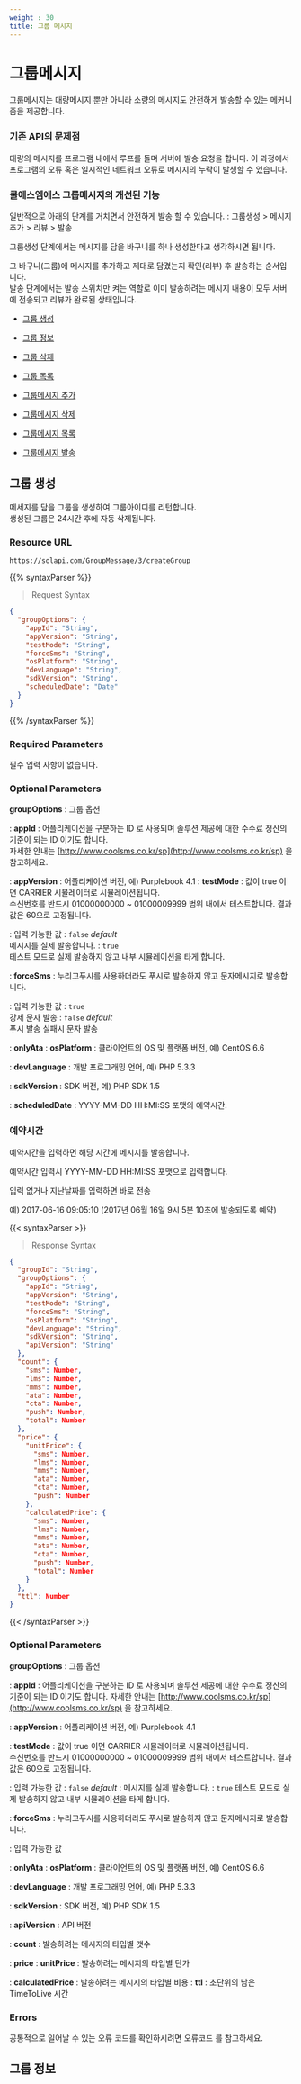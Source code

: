 ```yaml
---
weight : 30 
title: 그룹 메시지
---
```


# 그룹메시지
그룹메시지는 대량메시지 뿐만 아니라 소량의 메시지도 안전하게 발송할 수 있는 메커니즘을 제공합니다.

### 기존 API의 문제점
대량의 메시지를 프로그램 내에서 루프를 돌며 서버에 발송 요청을 합니다. 이 과정에서 프로그램의 오류 혹은 일시적인 네트워크 오류로 메시지의 누락이 발생할 수 있습니다.

### 쿨에스엠에스 그룹메시지의 개선된 기능

일반적으로 아래의 단계를 거치면서 안전하게 발송 할 수 있습니다. 
: 그룹생성 > 메시지추가 > 리뷰 > 발송

그룹생성 단계에서는 메시지를 담을 바구니를 하나 생성한다고 생각하시면 됩니다.

그 바구니(그룹)에 메시지를 추가하고 제대로 담겼는지 확인(리뷰) 후 발송하는 순서입니다.
<br/>발송 단계에서는 발송 스위치만 켜는 역할로 이미 발송하려는 메시지 내용이 모두 서버에 전송되고 리뷰가 완료된 상태입니다.

* [그룹 생성](http://wiley.dev.nurigo.net:46205/?php#그룹-생성)

* [그룹 정보](http://wiley.dev.nurigo.net:46205/?php#그룹-생성)
* [그룹 삭제](http://wiley.dev.nurigo.net:46205/?php#그룹-생성)
* [그룹 목록](http://wiley.dev.nurigo.net:46205/?php#그룹-생성)
* [그룹메시지 추가](http://wiley.dev.nurigo.net:46205/?php#그룹-생성)
* [그룹메시지 삭제](http://wiley.dev.nurigo.net:46205/?php#그룹-생성)
* [그룹메시지 목록](http://wiley.dev.nurigo.net:46205/?php#그룹-생성)
* [그룹메시지 발송](http://wiley.dev.nurigo.net:46205/?php#그룹-생성)

## 그룹 생성
메세지를 담을 그룹을 생성하여 그룹아이디를 리턴합니다. 
<br/>생성된 그룹은 24시간 후에 자동 삭제됩니다.

### Resource URL
`https://solapi.com/GroupMessage/3/createGroup`

{{% syntaxParser %}}
> Request Syntax

```json
{
  "groupOptions": {
    "appId": "String",
    "appVersion": "String",
    "testMode": "String",
    "forceSms": "String",
    "osPlatform": "String",
    "devLanguage": "String",
    "sdkVersion": "String",
    "scheduledDate": "Date"
  }
}
```
{{% /syntaxParser %}}

### Required Parameters
필수 입력 사항이 없습니다.

### Optional Parameters
**groupOptions**
: 그룹 옵션

: **appId**
 : 어플리케이션을 구분하는 ID 로 사용되며 솔루션 제공에 대한 수수료 정산의 기준이 되는 ID 이기도 합니다.<br/>자세한 안내는 [http://www.coolsms.co.kr/sp](http://www.coolsms.co.kr/sp) 을 참고하세요.

: **appVersion**
 : 어플리케이션 버전, 예) Purplebook 4.1
: **testMode**
 : 값이 true 이면 CARRIER 시뮬레이터로 시뮬레이션됩니다. <br/>수신번호를 반드시 01000000000 ~ 01000009999 범위 내에서 테스트합니다. 결과값은 60으로 고정됩니다.
 
 : 입력 가능한 값
  : <code>false</code> *default*<br/> 메시지를 실제 발송합니다. 
  : <code>true</code> <br/> 테스트 모드로 실제 발송하지 않고 내부 시뮬레이션을 타게 합니다.

: **forceSms**
 : 누리고푸시를 사용하더라도 푸시로 발송하지 않고 문자메시지로 발송합니다.
 
 : 입력 가능한 값
  : <code>true</code> <br/> 강제 문자 발송 
  : <code>false</code> *default*<br/> 푸시 발송 실패시 문자 발송 
 
: **onlyAta**
: **osPlatform**
 : 클라이언트의 OS 및 플랫폼 버전, 예) CentOS 6.6

: **devLanguage**
 : 개발 프로그래밍 언어, 예) PHP 5.3.3

: **sdkVersion**
 : SDK 버전, 예) PHP SDK 1.5

: **scheduledDate**
 : YYYY-MM-DD HH:MI:SS 포맷의 예약시간.

### 예약시간
예약시간을 입력하면 해당 시간에 메시지를 발송합니다.

예약시간 입력시 YYYY-MM-DD HH:MI:SS 포맷으로 입력합니다.

입력 없거나 지난날짜를 입력하면 바로 전송

예) 2017-06-16 09:05:10 (2017년 06월 16일 9시 5분 10초에 발송되도록 예약)

{{< syntaxParser >}}
> Response Syntax
```json
{
  "groupId": "String",
  "groupOptions": {
    "appId": "String",
    "appVersion": "String",
    "testMode": "String",
    "forceSms": "String",
    "osPlatform": "String",
    "devLanguage": "String",
    "sdkVersion": "String",
    "apiVersion": "String"
  },
  "count": {
    "sms": Number,
    "lms": Number,
    "mms": Number,
    "ata": Number,
    "cta": Number,
    "push": Number,
    "total": Number
  },
  "price": {
    "unitPrice": {
      "sms": Number,
      "lms": Number,
      "mms": Number,
      "ata": Number,
      "cta": Number,
      "push": Number
    },
    "calculatedPrice": {
      "sms": Number,
      "lms": Number,
      "mms": Number,
      "ata": Number,
      "cta": Number,
      "push": Number,
      "total": Number
    }
  },
  "ttl": Number
}
``` 
{{< /syntaxParser >}}
### Optional Parameters
**groupOptions**
: 그룹 옵션
 
: **appId**
 : 어플리케이션을 구분하는 ID 로 사용되며 솔루션 제공에 대한 수수료 정산의 기준이 되는 ID 이기도 합니다. 자세한 안내는 [http://www.coolsms.co.kr/sp](http://www.coolsms.co.kr/sp) 을 참고하세요.
 
: **appVersion**
 : 어플리케이션 버전, 예) Purplebook 4.1

: **testMode**
 : 값이 true 이면 CARRIER 시뮬레이터로 시뮬레이션됩니다.<br/>수신번호를 반드시 01000000000 ~ 01000009999 범위 내에서 테스트합니다. 결과값은 60으로 고정됩니다.
  
 : 입력 가능한 값
  : <code>false</code> *default*
   : 메시지를 실제 발송합니다.
  : <code>true</code> 테스트 모드로 실제 발송하지 않고 내부 시뮬레이션을 타게 합니다.


: **forceSms**
 : 누리고푸시를 사용하더라도 푸시로 발송하지 않고 문자메시지로 발송합니다.

 : 입력 가능한 값

: **onlyAta**
: **osPlatform**
 : 클라이언트의 OS 및 플랫폼 버전, 예) CentOS 6.6

: **devLanguage**
 : 개발 프로그래밍 언어, 예) PHP 5.3.3

: **sdkVersion**
 : SDK 버전, 예) PHP SDK 1.5

: **apiVersion**
 : API 버전

: **count**
 : 발송하려는 메시지의 타입별 갯수

: **price**
 : **unitPrice**
  : 발송하려는 메시지의 타입별 단가
 
 : **calculatedPrice**
  : 발송하려는 메시지의 타입별 비용
: **ttl**
 : 초단위의 남은 TimeToLive 시간

### Errors
공통적으로 일어날 수 있는 오류 코드를 확인하시려면 오류코드 를 참고하세요.

## 그룹 정보

